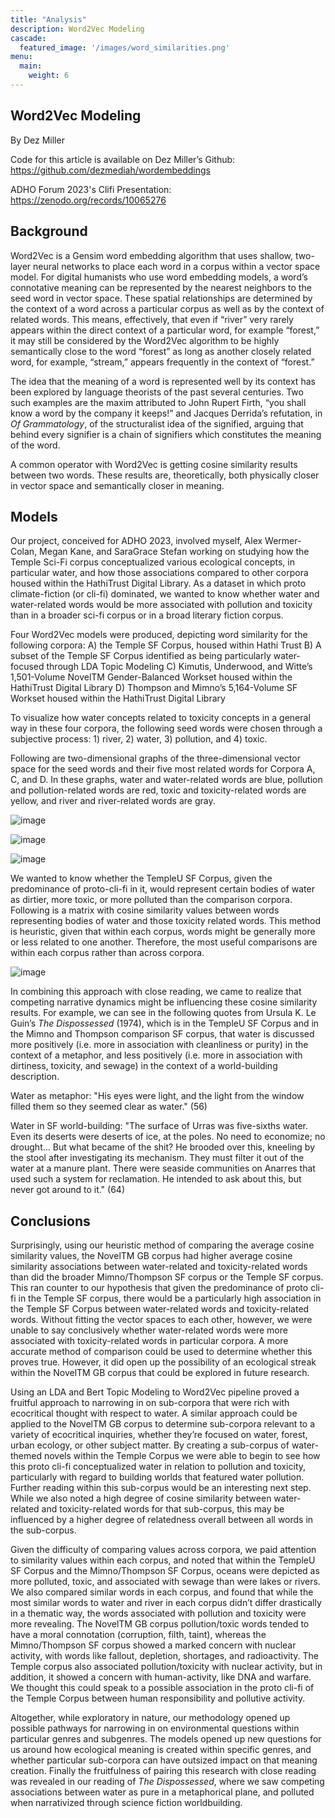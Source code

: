 ```yaml
---
title: "Analysis"
description: Word2Vec Modeling
cascade:
  featured_image: '/images/word_similarities.png'
menu:
  main:
    weight: 6
---
```

## Word2Vec Modeling

By Dez Miller

Code for this article is available on Dez Miller’s Github: https://github.com/dezmediah/wordembeddings

ADHO Forum 2023's Clifi Presentation: https://zenodo.org/records/10065276

## Background
Word2Vec is a Gensim word embedding algorithm that uses shallow, two-layer neural networks to place each word in a corpus within a vector space model. For digital humanists who use word embedding models, a word’s connotative meaning can be represented by the nearest neighbors to the seed word in vector space. These spatial relationships are determined by the context of a word across a particular corpus as well as by the context of related words. This
means, effectively, that even if “river” very rarely appears within the direct context of a particular word, for example “forest,” it may still be considered by the Word2Vec algorithm to be highly semantically close to the word “forest” as long as another closely related word, for example, “stream,” appears frequently in the context of “forest.”

The idea that the meaning of a word is represented well by its context has been explored by language theorists of the past several centuries. Two such examples are the maxim attributed to John Rupert Firth, “you shall know a word by the company it keeps!” and Jacques Derrida’s refutation, in *Of Grammatology*, of the structuralist idea of the signified, arguing that behind every signifier is a chain of signifiers which constitutes the meaning of the word.

A common operator with Word2Vec is getting cosine similarity results between two words. These results are, theoretically, both physically closer in vector space and semantically closer in meaning. 

## Models
Our project, conceived for ADHO 2023, involved myself, Alex Wermer-Colan, Megan Kane, and SaraGrace Stefan working on studying how the Temple Sci-Fi corpus conceptualized various ecological concepts, in particular water, and how those associations compared to other corpora housed within the HathiTrust Digital Library. As a dataset in which proto climate-fiction (or cli-fi) dominated, we wanted to know whether water and water-related words would be more associated with pollution and toxicity than in a broader sci-fi corpus or in a broad literary fiction corpus.

Four Word2Vec models were produced, depicting word similarity for the following corpora: 
A) the Temple SF Corpus, housed within Hathi Trust
B) A subset of the Temple SF Corpus identified as being particularly water-focused through LDA Topic Modeling
C) Kimutis, Underwood, and Witte’s 1,501-Volume NovelTM Gender-Balanced Workset housed within the HathiTrust Digital Library
D) Thompson and Mimno’s 5,164-Volume SF Workset housed within the HathiTrust Digital Library

To visualize how water concepts related to toxicity concepts in a general way in these four corpora, the following seed words were chosen through a subjective process: 1) river, 2) water, 3) pollution, and 4) toxic. 

Following are two-dimensional graphs of the three-dimensional vector space for the seed words and their five most related words for Corpora A, C, and D. In these graphs, water and water-related words are blue, pollution and pollution-related words are red, toxic and toxicity-related words are yellow, and river and river-related words are gray.

![image](/images/NovelGB_chart.png)

![image](/images/Temple_word2vec_chart.png)

![image](/images/SF_word2vec_chart.png)

We wanted to know whether the TempleU SF Corpus, given the predominance of proto-cli-fi in it, would represent certain bodies of water as dirtier, more toxic, or more polluted than the comparison corpora. Following is a matrix with cosine similarity values between words representing bodies of water and those toxicity related words. This method is heuristic, given that within each corpus, words might be generally more or less related to one another. Therefore, the most useful comparisons are within each corpus rather than across corpora. 

![image](/images/word_similarities.png)

In combining this approach with close reading, we came to realize that competing narrative dynamics might be influencing these cosine similarity results. For example, we can see in the following quotes from Ursula K. Le Guin’s *The Dispossessed* (1974), which is in the TempleU SF Corpus and in the Mimno and Thompson comparison SF corpus, that water is discussed more positively (i.e. more in association with cleanliness or purity) in the context of a metaphor, and less positively (i.e. more in association with dirtiness, toxicity, and sewage) in the context of a world-building description. 

Water as metaphor: "His eyes were light, and the light from the window filled them so they seemed clear as water." (56)

Water in SF world-building: "The surface of Urras was five-sixths water. Even its deserts were deserts of ice, at the poles. No need to economize; no drought…  But what became of the shit? He brooded over this, kneeling by the stool after investigating its mechanism. They must filter it out of the water at a manure plant. There were seaside communities on Anarres that used such a system for reclamation. He intended to ask about this, but never got around to it." (64)

## Conclusions
Surprisingly, using our heuristic method of comparing the average cosine similarity values, the NovelTM GB corpus had higher average cosine similarity associations between water-related and toxicity-related words than did the broader Mimno/Thompson SF corpus or the Temple SF corpus. This ran counter to our hypothesis that given the predominance of proto cli-fi in the Temple SF corpus, there would be a particularly high association in the Temple SF Corpus between water-related words and toxicity-related words. Without fitting the vector spaces to each other, however, we were unable to say conclusively whether water-related words were more associated with toxicity-related words in particular corpora. A more accurate method of comparison could be used to determine whether this proves true. However, it did open up the possibility of an ecological streak within the NovelTM GB corpus that could be explored in future research.
	
Using an LDA and Bert Topic Modeling to Word2Vec pipeline proved a fruitful approach to narrowing in on sub-corpora that were rich with ecocritical thought with respect to water. A similar approach could be applied to the NovelTM GB corpus to determine sub-corpora relevant to a variety of ecocritical inquiries, whether they’re focused on water, forest, urban ecology, or other subject matter. By creating a sub-corpus of water-themed novels within the Temple Corpus we were able to begin to see how this proto cli-fi conceptualized water in relation to pollution and toxicity, particularly with regard to building worlds that featured water pollution. Further reading within this sub-corpus would be an interesting next step. While we also noted a high degree of cosine similarity between water-related and toxicity-related words for that sub-corpus, this may be influenced by a higher degree of relatedness overall between all words in the sub-corpus.

Given the difficulty of comparing values across corpora, we paid attention to similarity values within each corpus, and noted that within the TempleU SF Corpus and the Mimno/Thompson SF Corpus, oceans were depicted as more polluted, toxic, and associated with sewage than were lakes or rivers. We also compared similar words in each corpus, and found that while the most similar words to water and river in each corpus didn’t differ drastically in a thematic way, the words associated with pollution and toxicity were more revealing. The NovelTM GB corpus pollution/toxic words tended to have a moral connotation (corruption, filth, taint), whereas the Mimno/Thompson SF corpus showed a marked concern with nuclear activity, with words like fallout, depletion, shortages, and radioactivity. The Temple corpus also associated pollution/toxicity with nuclear activity, but in addition, it showed a concern with human-activity, like DNA and warfare. We thought this could speak to a possible association in the proto cli-fi of the Temple Corpus between human responsibility and pollutive activity. 

Altogether, while exploratory in nature, our methodology opened up possible pathways for narrowing in on environmental questions within particular genres and subgenres. The models opened up new questions for us around how ecological meaning is created within specific genres, and whether particular sub-corpora can have outsized impact on that meaning creation. Finally the fruitfulness of pairing this research with close reading was revealed in our reading of *The Dispossessed*, where we saw competing associations between water as pure in a metaphorical plane, and polluted when narrativized through science fiction worldbuilding.
